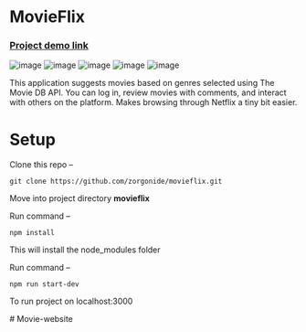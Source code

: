 # MovieFlix
### [Project demo link](https://zen-ride-bc37b1.netlify.app/)
![image](https://github.com/zorgonide/movieflix/assets/48021258/4e493b60-db11-43a7-ae16-f45d3c867870)
![image](https://github.com/zorgonide/movieflix/assets/48021258/ad0ebef0-7207-469b-b29c-0d17495e45da)
![image](https://github.com/zorgonide/movieflix/assets/48021258/82c6e2cd-14f5-4ace-8517-72261bfcbe49)
![image](https://github.com/zorgonide/movieflix/assets/48021258/dec4d1c8-9311-4180-ab64-f6ae7f2dc386)
![image](https://github.com/zorgonide/movieflix/assets/48021258/bf49d489-0123-4143-9b59-6d24f5dc0ba3)

This application suggests movies based on genres selected using The Movie DB API. You can log in, review movies with comments, and interact with others on the platform. Makes browsing through Netflix a tiny bit easier.


# Setup

Clone this repo – 

    git clone https://github.com/zorgonide/movieflix.git

Move into project directory **movieflix**

Run command – 

    npm install

This will install the node_modules folder

Run command – 

    npm run start-dev

To run project on localhost:3000

#   M o v i e - w e b s i t e  
 